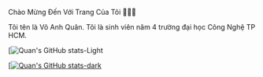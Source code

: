 Chào Mừng Đến Với Trang Của Tôi 👋👋👋

Tôi tên là Võ Anh Quân. Tôi là sinh viên năm 4 trường đại học Công Nghệ TP HCM.

[![Quan's GitHub stats-Light](https://github-readme-stats-git-masterrstaa-rickstaa.vercel.app/api?username=Quancamile&show_icons=true&theme=tokyonight&hide=contribs,prs,issues&custom_title=Winform_CSharp_QuanLyNhanSu)

<a href="https://github.com/QuanCamile/DoAnQuanlyNS/">
  
[![Quan's GitHub stats-dark](https://github-readme-stats-git-masterrstaa-rickstaa.vercel.app/api?username=Quancamile&show_icons=true&theme=tokyonight&hide=contribs,prs,issues&custom_title=Android_ExamPractice)
<a href="https://github.com/QuanCamile/Android1/">
